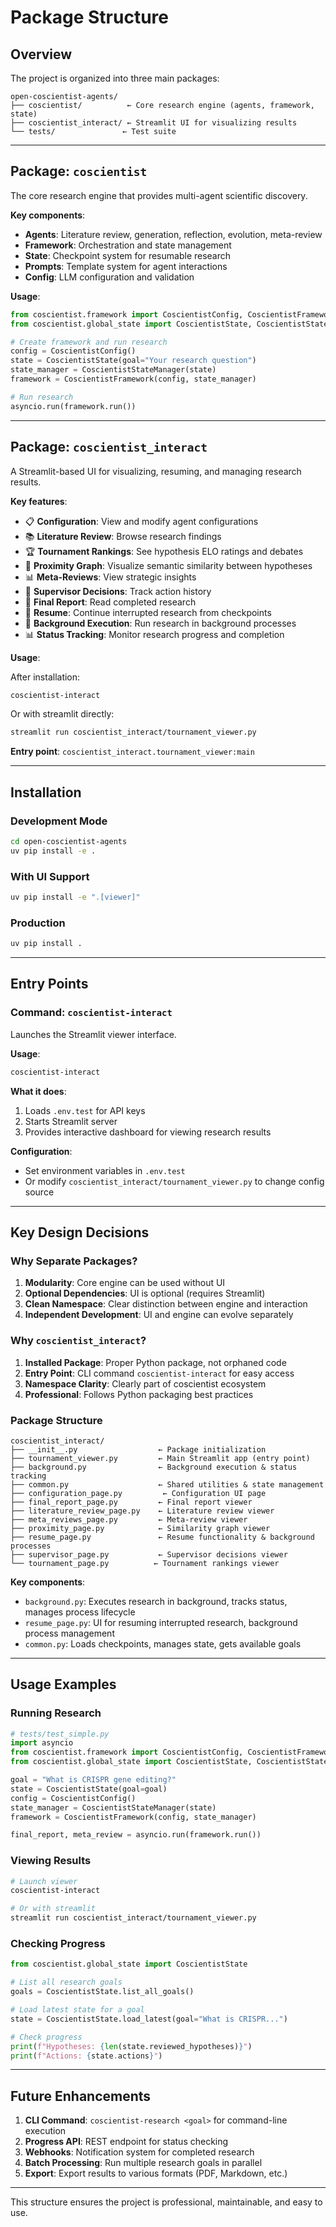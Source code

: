 # Package Structure

## Overview

The project is organized into three main packages:

```
open-coscientist-agents/
├── coscientist/          ← Core research engine (agents, framework, state)
├── coscientist_interact/ ← Streamlit UI for visualizing results
└── tests/               ← Test suite
```

---

## Package: `coscientist`

The core research engine that provides multi-agent scientific discovery.

**Key components**:
- **Agents**: Literature review, generation, reflection, evolution, meta-review
- **Framework**: Orchestration and state management
- **State**: Checkpoint system for resumable research
- **Prompts**: Template system for agent interactions
- **Config**: LLM configuration and validation

**Usage**:
```python
from coscientist.framework import CoscientistConfig, CoscientistFramework
from coscientist.global_state import CoscientistState, CoscientistStateManager

# Create framework and run research
config = CoscientistConfig()
state = CoscientistState(goal="Your research question")
state_manager = CoscientistStateManager(state)
framework = CoscientistFramework(config, state_manager)

# Run research
asyncio.run(framework.run())
```

---

## Package: `coscientist_interact`

A Streamlit-based UI for visualizing, resuming, and managing research results.

**Key features**:
- 📋 **Configuration**: View and modify agent configurations
- 📚 **Literature Review**: Browse research findings
- 🏆 **Tournament Rankings**: See hypothesis ELO ratings and debates
- 🔗 **Proximity Graph**: Visualize semantic similarity between hypotheses
- 📊 **Meta-Reviews**: View strategic insights
- 🎯 **Supervisor Decisions**: Track action history
- 📄 **Final Report**: Read completed research
- 🔄 **Resume**: Continue interrupted research from checkpoints
- 🔧 **Background Execution**: Run research in background processes
- 📊 **Status Tracking**: Monitor research progress and completion

**Usage**:

After installation:
```bash
coscientist-interact
```

Or with streamlit directly:
```bash
streamlit run coscientist_interact/tournament_viewer.py
```

**Entry point**: `coscientist_interact.tournament_viewer:main`

---

## Installation

### Development Mode
```bash
cd open-coscientist-agents
uv pip install -e .
```

### With UI Support
```bash
uv pip install -e ".[viewer]"
```

### Production
```bash
uv pip install .
```

---

## Entry Points

### Command: `coscientist-interact`

Launches the Streamlit viewer interface.

**Usage**:
```bash
coscientist-interact
```

**What it does**:
1. Loads `.env.test` for API keys
2. Starts Streamlit server
3. Provides interactive dashboard for viewing research results

**Configuration**:
- Set environment variables in `.env.test`
- Or modify `coscientist_interact/tournament_viewer.py` to change config source

---

## Key Design Decisions

### Why Separate Packages?

1. **Modularity**: Core engine can be used without UI
2. **Optional Dependencies**: UI is optional (requires Streamlit)
3. **Clean Namespace**: Clear distinction between engine and interaction
4. **Independent Development**: UI and engine can evolve separately

### Why `coscientist_interact`?

1. **Installed Package**: Proper Python package, not orphaned code
2. **Entry Point**: CLI command `coscientist-interact` for easy access
3. **Namespace Clarity**: Clearly part of coscientist ecosystem
4. **Professional**: Follows Python packaging best practices

### Package Structure

```
coscientist_interact/
├── __init__.py                  ← Package initialization
├── tournament_viewer.py         ← Main Streamlit app (entry point)
├── background.py                ← Background execution & status tracking
├── common.py                    ← Shared utilities & state management
├── configuration_page.py         ← Configuration UI page
├── final_report_page.py         ← Final report viewer
├── literature_review_page.py    ← Literature review viewer
├── meta_reviews_page.py         ← Meta-review viewer
├── proximity_page.py            ← Similarity graph viewer
├── resume_page.py               ← Resume functionality & background processes
├── supervisor_page.py           ← Supervisor decisions viewer
└── tournament_page.py          ← Tournament rankings viewer
```

**Key components**:
- `background.py`: Executes research in background, tracks status, manages process lifecycle
- `resume_page.py`: UI for resuming interrupted research, background process management
- `common.py`: Loads checkpoints, manages state, gets available goals

---

## Usage Examples

### Running Research

```python
# tests/test_simple.py
import asyncio
from coscientist.framework import CoscientistConfig, CoscientistFramework
from coscientist.global_state import CoscientistState, CoscientistStateManager

goal = "What is CRISPR gene editing?"
state = CoscientistState(goal=goal)
config = CoscientistConfig()
state_manager = CoscientistStateManager(state)
framework = CoscientistFramework(config, state_manager)

final_report, meta_review = asyncio.run(framework.run())
```

### Viewing Results

```bash
# Launch viewer
coscientist-interact

# Or with streamlit
streamlit run coscientist_interact/tournament_viewer.py
```

### Checking Progress

```python
from coscientist.global_state import CoscientistState

# List all research goals
goals = CoscientistState.list_all_goals()

# Load latest state for a goal
state = CoscientistState.load_latest(goal="What is CRISPR...")

# Check progress
print(f"Hypotheses: {len(state.reviewed_hypotheses)}")
print(f"Actions: {state.actions}")
```

---

## Future Enhancements

1. **CLI Command**: `coscientist-research <goal>` for command-line execution
2. **Progress API**: REST endpoint for status checking
3. **Webhooks**: Notification system for completed research
4. **Batch Processing**: Run multiple research goals in parallel
5. **Export**: Export results to various formats (PDF, Markdown, etc.)

---

This structure ensures the project is professional, maintainable, and easy to use.
